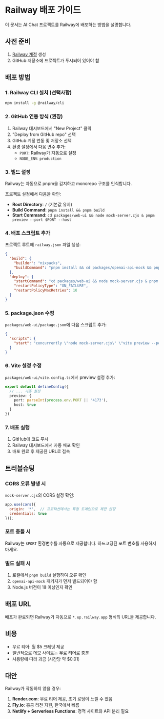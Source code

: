 # Railway 배포 가이드

이 문서는 AI Chat 프로젝트를 Railway에 배포하는 방법을 설명합니다.

## 사전 준비

1. [Railway 계정](https://railway.app) 생성
2. GitHub 저장소에 프로젝트가 푸시되어 있어야 함

## 배포 방법

### 1. Railway CLI 설치 (선택사항)

```bash
npm install -g @railway/cli
```

### 2. GitHub 연동 방식 (권장)

1. Railway 대시보드에서 "New Project" 클릭
2. "Deploy from GitHub repo" 선택
3. GitHub 계정 연동 및 저장소 선택
4. 환경 설정에서 다음 변수 추가:
   - `PORT`: Railway가 자동으로 설정
   - `NODE_ENV`: `production`

### 3. 빌드 설정

Railway는 자동으로 pnpm을 감지하고 monorepo 구조를 인식합니다.

프로젝트 설정에서 다음을 확인:
- **Root Directory**: `/` (기본값 유지)
- **Build Command**: `pnpm install && pnpm build`
- **Start Command**: `cd packages/web-ui && node mock-server.cjs & pnpm preview --port $PORT --host`

### 4. 배포 스크립트 추가

프로젝트 루트에 `railway.json` 파일 생성:

```json
{
  "build": {
    "builder": "nixpacks",
    "buildCommand": "pnpm install && cd packages/openai-api-mock && pnpm build && cd ../web-ui && pnpm build"
  },
  "deploy": {
    "startCommand": "cd packages/web-ui && node mock-server.cjs & pnpm preview --port $PORT --host 0.0.0.0",
    "restartPolicyType": "ON_FAILURE",
    "restartPolicyMaxRetries": 10
  }
}
```

### 5. package.json 수정

`packages/web-ui/package.json`에 다음 스크립트 추가:

```json
{
  "scripts": {
    "start": "concurrently \"node mock-server.cjs\" \"vite preview --port $PORT --host 0.0.0.0\""
  }
}
```

### 6. Vite 설정 수정

`packages/web-ui/vite.config.ts`에서 preview 설정 추가:

```typescript
export default defineConfig({
  // ... 기존 설정
  preview: {
    port: parseInt(process.env.PORT || '4173'),
    host: true
  }
})
```

### 7. 배포 실행

1. GitHub에 코드 푸시
2. Railway 대시보드에서 자동 배포 확인
3. 배포 완료 후 제공된 URL로 접속

## 트러블슈팅

### CORS 오류 발생 시

`mock-server.cjs`의 CORS 설정 확인:
```javascript
app.use(cors({
  origin: '*',  // 프로덕션에서는 특정 도메인으로 제한 권장
  credentials: true
}));
```

### 포트 충돌 시

Railway는 `$PORT` 환경변수를 자동으로 제공합니다. 하드코딩된 포트 번호를 사용하지 마세요.

### 빌드 실패 시

1. 로컬에서 `pnpm build` 실행하여 오류 확인
2. `openai-api-mock` 패키지가 먼저 빌드되어야 함
3. Node.js 버전이 18 이상인지 확인

## 배포 URL

배포가 완료되면 Railway가 자동으로 `*.up.railway.app` 형식의 URL을 제공합니다.

## 비용

- 무료 티어: 월 $5 크레딧 제공
- 일반적으로 데모 사이트는 무료 티어로 충분
- 사용량에 따라 과금 (시간당 약 $0.01)

## 대안

Railway가 작동하지 않을 경우:
1. **Render.com**: 무료 티어 제공, 초기 로딩이 느릴 수 있음
2. **Fly.io**: 홍콩 리전 지원, 한국에서 빠름
3. **Netlify + Serverless Functions**: 정적 사이트와 API 분리 필요
